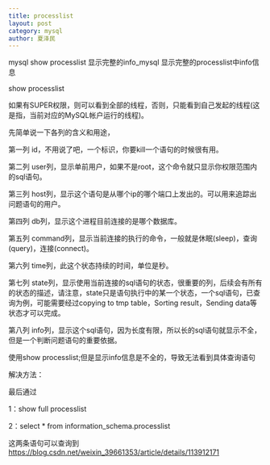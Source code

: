 ```yaml
---
title: processlist
layout: post
category: mysql
author: 夏泽民
---
```

mysql show processlist 显示完整的info_mysql 显示完整的processlist中info信息

show processlist

如果有SUPER权限，则可以看到全部的线程，否则，只能看到自己发起的线程(这是指，当前对应的MySQL帐户运行的线程)。
<!-- more -->
先简单说一下各列的含义和用途，

第一列 id，不用说了吧，一个标识，你要kill一个语句的时候很有用。

第二列 user列，显示单前用户，如果不是root，这个命令就只显示你权限范围内的sql语句。

第三列 host列，显示这个语句是从哪个ip的哪个端口上发出的。可以用来追踪出问题语句的用户。

第四列 db列，显示这个进程目前连接的是哪个数据库。

第五列 command列，显示当前连接的执行的命令，一般就是休眠(sleep)，查询(query)，连接(connect)。

第六列 time列，此这个状态持续的时间，单位是秒。

第七列 state列，显示使用当前连接的sql语句的状态，很重要的列，后续会有所有的状态的描述，请注意，state只是语句执行中的某一个状态，一个sql语句，已查询为例，可能需要经过copying to tmp table，Sorting result，Sending data等状态才可以完成。

第八列 info列，显示这个sql语句，因为长度有限，所以长的sql语句就显示不全，但是一个判断问题语句的重要依据。

使用show processlist;但是显示info信息是不全的，导致无法看到具体查询语句

解决方法：

最后通过

1：show full processlist

2：select * from information_schema.processlist

这两条语句可以查询到
https://blog.csdn.net/weixin_39661353/article/details/113912171
